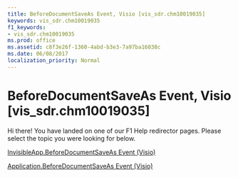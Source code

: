 ```yaml
---
title: BeforeDocumentSaveAs Event, Visio [vis_sdr.chm10019035]
keywords: vis_sdr.chm10019035
f1_keywords:
- vis_sdr.chm10019035
ms.prod: office
ms.assetid: c8f3e26f-1360-4abd-b3e3-7a97ba16038c
ms.date: 06/08/2017
localization_priority: Normal
---
```



# BeforeDocumentSaveAs Event, Visio [vis_sdr.chm10019035]

Hi there! You have landed on one of our F1 Help redirector pages. Please select the topic you were looking for below.

[InvisibleApp.BeforeDocumentSaveAs Event (Visio)](http://msdn.microsoft.com/library/a515ea96-7e11-8a06-8869-3aca75a477df%28Office.15%29.aspx)

[Application.BeforeDocumentSaveAs Event (Visio)](http://msdn.microsoft.com/library/e6782126-d2e7-c82e-b4dc-a9a5cece14b7%28Office.15%29.aspx)


